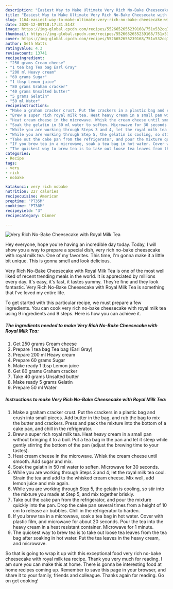 ```yaml
---
description: "Easiest Way to Make Ultimate Very Rich No-Bake Cheesecake with Royal Milk Tea"
title: "Easiest Way to Make Ultimate Very Rich No-Bake Cheesecake with Royal Milk Tea"
slug: 1164-easiest-way-to-make-ultimate-very-rich-no-bake-cheesecake-with-royal-milk-tea
date: 2020-12-09T18:17:31.514Z
image: https://img-global.cpcdn.com/recipes/5526652655239168/751x532cq70/very-rich-no-bake-cheesecake-with-royal-milk-tea-recipe-main-photo.jpg
thumbnail: https://img-global.cpcdn.com/recipes/5526652655239168/751x532cq70/very-rich-no-bake-cheesecake-with-royal-milk-tea-recipe-main-photo.jpg
cover: https://img-global.cpcdn.com/recipes/5526652655239168/751x532cq70/very-rich-no-bake-cheesecake-with-royal-milk-tea-recipe-main-photo.jpg
author: Seth Watts
ratingvalue: 4.3
reviewcount: 13741
recipeingredient:
- "250 grams Cream cheese"
- "1 tea bag Tea bag Earl Gray"
- "200 ml Heavy cream"
- "60 grams Sugar"
- "1 tbsp Lemon juice"
- "80 grams Graham cracker"
- "40 grams Unsalted butter"
- "5 grams Gelatin"
- "50 ml Water"
recipeinstructions:
- "Make a graham cracker crust. Put the crackers in a plastic bag and crush into small pieces. Add butter in the bag, and rub the bag to mix the butter and crackers. Press and pack the mixture into the bottom of a cake pan, and chill in the refrigerator."
- "Brew a super rich royal milk tea. Heat heavy cream in a small pan without bringing it to a boil. Put a tea bag in the pan and let it steep while gently stirring the bottom of the pan (adjust the brewing time to your tastes)."
- "Heat cream cheese in the microwave. Whisk the cream cheese until smooth. Add sugar and mix."
- "Soak the gelatin in 50 ml water to soften. Microwave for 30 seconds."
- "While you are working through Steps 3 and 4, let the royal milk tea cool. Strain the tea and add to the whisked cream cheese. Mix well, add lemon juice and mix again."
- "While you are working through Step 5, the gelatin is cooling, so stir into the mixture you made at Step 5, and mix together briskly."
- "Take out the cake pan from the refrigerator, and pour the mixture quickly into the pan. Drop the cake pan several times from a height of 10 cm to release air bubbles. Chill in the refrigerator to harden."
- "If you brew tea in a microwave, soak a tea bag in hot water. Cover with plastic film, and microwave for about 20 seconds. Pour the tea into the heavy cream in a heat resistant container. Microwave for 1 minute."
- "The quickest way to brew tea is to take out loose tea leaves from the tea bag after soaking in hot water. Put the tea leaves in the heavy cream, and microwave."
categories:
- Recipe
tags:
- very
- rich
- nobake

katakunci: very rich nobake 
nutrition: 227 calories
recipecuisine: American
preptime: "PT35M"
cooktime: "PT38M"
recipeyield: "3"
recipecategory: Dinner

---
```



![Very Rich No-Bake Cheesecake with Royal Milk Tea](https://img-global.cpcdn.com/recipes/5526652655239168/751x532cq70/very-rich-no-bake-cheesecake-with-royal-milk-tea-recipe-main-photo.jpg)

Hey everyone, hope you're having an incredible day today. Today, I will show you a way to prepare a special dish, very rich no-bake cheesecake with royal milk tea. One of my favorites. This time, I'm gonna make it a little bit unique. This is gonna smell and look delicious.



Very Rich No-Bake Cheesecake with Royal Milk Tea is one of the most well liked of recent trending meals in the world. It is appreciated by millions every day. It's easy, it's fast, it tastes yummy. They're fine and they look fantastic. Very Rich No-Bake Cheesecake with Royal Milk Tea is something that I've loved my entire life.


To get started with this particular recipe, we must prepare a few ingredients. You can cook very rich no-bake cheesecake with royal milk tea using 9 ingredients and 9 steps. Here is how you can achieve it.

<!--inarticleads1-->

##### The ingredients needed to make Very Rich No-Bake Cheesecake with Royal Milk Tea:

1. Get 250 grams Cream cheese
1. Prepare 1 tea bag Tea bag (Earl Gray)
1. Prepare 200 ml Heavy cream
1. Prepare 60 grams Sugar
1. Make ready 1 tbsp Lemon juice
1. Get 80 grams Graham cracker
1. Take 40 grams Unsalted butter
1. Make ready 5 grams Gelatin
1. Prepare 50 ml Water




<!--inarticleads2-->

##### Instructions to make Very Rich No-Bake Cheesecake with Royal Milk Tea:

1. Make a graham cracker crust. Put the crackers in a plastic bag and crush into small pieces. Add butter in the bag, and rub the bag to mix the butter and crackers. Press and pack the mixture into the bottom of a cake pan, and chill in the refrigerator.
1. Brew a super rich royal milk tea. Heat heavy cream in a small pan without bringing it to a boil. Put a tea bag in the pan and let it steep while gently stirring the bottom of the pan (adjust the brewing time to your tastes).
1. Heat cream cheese in the microwave. Whisk the cream cheese until smooth. Add sugar and mix.
1. Soak the gelatin in 50 ml water to soften. Microwave for 30 seconds.
1. While you are working through Steps 3 and 4, let the royal milk tea cool. Strain the tea and add to the whisked cream cheese. Mix well, add lemon juice and mix again.
1. While you are working through Step 5, the gelatin is cooling, so stir into the mixture you made at Step 5, and mix together briskly.
1. Take out the cake pan from the refrigerator, and pour the mixture quickly into the pan. Drop the cake pan several times from a height of 10 cm to release air bubbles. Chill in the refrigerator to harden.
1. If you brew tea in a microwave, soak a tea bag in hot water. Cover with plastic film, and microwave for about 20 seconds. Pour the tea into the heavy cream in a heat resistant container. Microwave for 1 minute.
1. The quickest way to brew tea is to take out loose tea leaves from the tea bag after soaking in hot water. Put the tea leaves in the heavy cream, and microwave.




So that is going to wrap it up with this exceptional food very rich no-bake cheesecake with royal milk tea recipe. Thank you very much for reading. I am sure you can make this at home. There is gonna be interesting food at home recipes coming up. Remember to save this page in your browser, and share it to your family, friends and colleague. Thanks again for reading. Go on get cooking!
